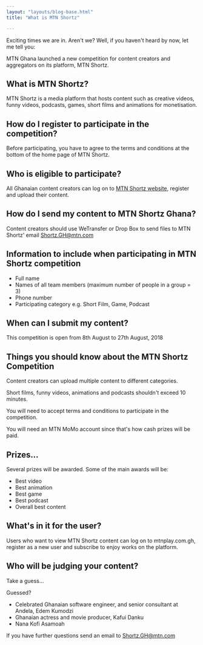 ```yaml
---
layout: "layouts/blog-base.html"
title: "What is MTN Shortz"

---
```

  <p>Exciting times we are in. Aren't we? Well, if you haven't heard by now, let me tell you:</p>
      <p>MTN Ghana launched a new competition for content creators and aggregators
        on its platform, MTN Shortz.</p>
      <h2>What is MTN Shortz?</h2>
      <p>MTN Shortz is a media platform that hosts content such as creative videos,
        funny videos, podcasts, games, short films and animations for monetisation.</p>
      <h2>How do I register to participate in the competition?</h2>
      <p>Before participating, you have to agree to the terms and conditions
        at the bottom of the home page of MTN Shortz.</p>
      <h2>Who is eligible to participate?</h2>
      <p>All Ghanaian content creators can log on to
       <a href="http://mtnshortz.com" target="_blank">MTN Shortz website</a>, register and upload their content.</p>
      <h2>How do I send my content to MTN Shortz Ghana?</h2>
      <p>Content creators should use WeTransfer or Drop Box to send files to MTN Shortz' email
       <a href= "mailto:Shortz.GH@mtn.com">Shortz.GH@mtn.com </a></p>
      <h2>Information to include when participating in MTN Shortz competition</h2>
      <ul>
       <li>Full name</li>
       <li>Names of all team members (maximum number of people in a group = 3)</li>
       <li>Phone number</li>
       <li>Participating category e.g. Short Film, Game, Podcast</li>
      </ul>
      <h2>When can I submit my content?</h2>
      <p>This competition is open from 8th August to 27th August, 2018</p>
      <h2>Things you should know about the MTN Shortz Competition</h2>
      <p>Content creators can upload multiple content to different categories.</p>
      <p>Short films, funny videos, animations and podcasts shouldn't exceed 10 minutes.</p>
      <p>You will need to accept terms and conditions to participate in the competition.</p>
      <p>You will need an MTN MoMo account since that's how cash prizes will be paid.</p>
      <h2>Prizes...</h2>
      <p>Several prizes will be awarded. Some of the main awards will be:</p>
      <ul>
       <li>Best video</li>
       <li>Best animation</li>
       <li>Best game</li>
       <li>Best podcast</li>
       <li>Overall best content</li>
      </ul>

  <h2>What's in it for the user?</h2>
      <p>Users who want to view MTN Shortz content can log on to mtnplay.com.gh,
       register as a new user and subscribe to enjoy works on the platform.</p>
      <h2>Who will be judging your content?</h2>
      <p>Take a guess...</p>
      <p>Guessed?</p>
      <ul>
       <li>Celebrated Ghanaian software engineer, and senior consultant at Andela, Edem Kumodzi</li>
       <li>Ghanaian actress and movie producer, Kafui Danku</li>
       <li>Nana Kofi Asamoah</li>
      </ul>
      <p>If you have further questions send an email
       to <a href= "mailto:Shortz.GH@mtn.com">Shortz.GH@mtn.com </a></p>
